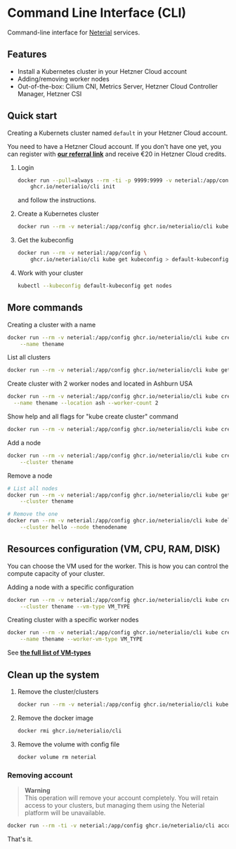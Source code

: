 Command Line Interface (CLI)
============================

Command-line interface for [Neterial](https://neterial.io) services.

## Features

- Install a Kubernetes cluster in your Hetzner Cloud account
- Adding/removing worker nodes
- Out-of-the-box: Cilium CNI, Metrics Server, Hetzner Cloud Controller Manager, Hetzner CSI

## Quick start

Creating a Kubernets cluster named `default` in your Hetzner Cloud account.

You need to have a Hetzner Cloud account. If you don't have one yet, you can
register with **[our referral link](https://hetzner.cloud/?ref=Ij0zPoexotZb)**
and receive €20 in Hetzner Cloud credits.

1. Login

    ```sh
    docker run --pull=always --rm -ti -p 9999:9999 -v neterial:/app/config \
        ghcr.io/neterialio/cli init
    ```

    and follow the instructions.

2. Create a Kubernetes cluster

    ```sh
    docker run --rm -v neterial:/app/config ghcr.io/neterialio/cli kube create cluster
    ```

3. Get the kubeconfig

    ```sh
    docker run --rm -v neterial:/app/config \
        ghcr.io/neterialio/cli kube get kubeconfig > default-kubeconfig
    ```

4. Work with your cluster

    ```sh
    kubectl --kubeconfig default-kubeconfig get nodes
    ```

## More commands

Creating a cluster with a name

```sh
docker run --rm -v neterial:/app/config ghcr.io/neterialio/cli kube create cluster \
    --name thename
```

List all clusters

```sh
docker run --rm -v neterial:/app/config ghcr.io/neterialio/cli kube get clusters
```

Create cluster with 2 worker nodes and located in Ashburn USA

```sh
docker run --rm -v neterial:/app/config ghcr.io/neterialio/cli kube create cluster \
  --name thename --location ash --worker-count 2
```

Show help and all flags for "kube create cluster" command

```sh
docker run --rm -v neterial:/app/config ghcr.io/neterialio/cli kube create cluster -h
```

Add a node

```sh
docker run --rm -v neterial:/app/config ghcr.io/neterialio/cli kube create node \
    --cluster thename
```

Remove a node

```sh
# List all nodes
docker run --rm -v neterial:/app/config ghcr.io/neterialio/cli kube get nodes \
    --cluster thename

# Remove the one
docker run --rm -v neterial:/app/config ghcr.io/neterialio/cli kube delete node \
    --cluster hello --node thenodename
```

## Resources configuration (VM, CPU, RAM, DISK)

You can choose the VM used for the worker. This is how you can control the compute capacity of your cluster.

Adding a node with a specific configuration

```sh
docker run --rm -v neterial:/app/config ghcr.io/neterialio/cli kube create node \
    --cluster thename --vm-type VM_TYPE
```

Creating cluster with a specific worker nodes

```sh
docker run --rm -v neterial:/app/config ghcr.io/neterialio/cli kube create cluster \
    --name thename --worker-vm-type VM_TYPE
```

See
**[the full list of VM-types](https://docs.hetzner.com/cloud/servers/overview/#server-types)**

## Clean up the system

1. Remove the cluster/clusters

    ```sh
    docker run --rm -v neterial:/app/config ghcr.io/neterialio/cli kube delete cluster --name thename
    ```

2. Remove the docker image

    ```sh
    docker rmi ghcr.io/neterialio/cli
    ```

3. Remove the volume with config file

    ```sh
    docker volume rm neterial
    ```

### Removing account

> **Warning**  
> This operation will remove your account completely.
>You will retain access to your clusters, but managing them using the Neterial platform will be unavailable.

```sh
docker run --rm -ti -v neterial:/app/config ghcr.io/neterialio/cli account delete
```

That's it.

